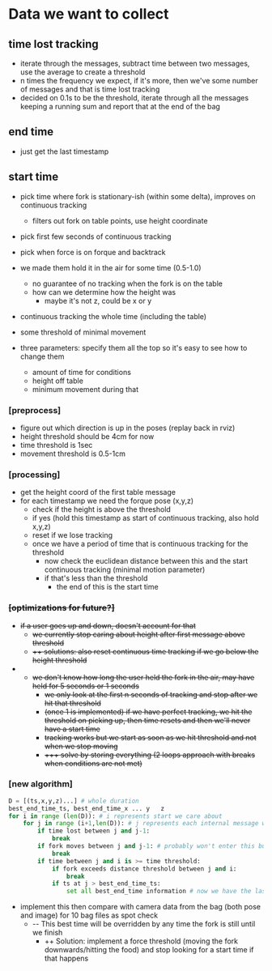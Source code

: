 # Data we want to collect
## time lost tracking
- iterate through the messages, subtract time between two messages, use the average to create a threshold
- n times the frequency we expect, if it's more, then we've some number of messages and that is time lost tracking
- decided on 0.1s to be the threshold, iterate through all the messages keeping a running sum and report that at the end of the bag

## end time
- just get the last timestamp

## start time
- pick time where fork is stationary-ish (within some delta), improves on continuous tracking 
    - filters out fork on table points, use height coordinate
- pick first few seconds of continuous tracking
- pick when force is on forque and backtrack

- we made them hold it in the air for some time (0.5-1.0)
    - no guarantee of no tracking when the fork is on the table
    - how can we determine how the height was
        - maybe it's not z, could be x or y

- continuous tracking the whole time (including the table)

- some threshold of minimal movement

- three parameters: specify them all the top so it's easy to see how to change them

    - amount of time for conditions
    - height off table
    - minimum movement during that 
    
### [preprocess]
- figure out which direction is up in the poses (replay back in rviz)
- height threshold should be 4cm for now
- time threshold is 1sec
- movement threshold is 0.5-1cm

### [processing]
- get the height coord of the first table message
- for each timestamp we need the forque pose (x,y,z)
    - check if the height is above the threshold
    - if yes (hold this timestamp as start of continuous tracking, also hold x,y,z)        
    - reset if we lose tracking
    - once we have a period of time that is continuous tracking for the threshold
        - now check the euclidean distance between this and the start continuous tracking (minimal motion parameter)
        - if that's less than the threshold
            - the end of this is the start time

<strike>

### [optimizations for future?]
- if a user goes up and down, doesn't account for that 
    - we currently stop caring about height after first message above threshold
    - ++ solutions: also reset continuous time tracking if we go below the height threshold
- - we don't know how long the user held the fork in the air, may have held for 5 seconds or 1 seconds    
    - we only look at the first n seconds of tracking and stop after we hit that threshold
    - (once 1 is implemented) if we have perfect tracking, we hit the threshold on picking up, then time resets and then we'll never have a start time
    - tracking works but we start as soon as we hit threshold and not when we stop moving
    - +++ solve by storing everything (2 loops approach with breaks when conditions are not met)
</strike>

### [new algorithm]
```python
D = [(ts,x,y,z)...] # whole duration
best_end_time_ts, best_end_time_x ... y   z
for i in range (len(D)): # i represents start we care about
    for j in range (i+1,len(D)): # j represents each internal message we care about
        if time lost between j and j-1:
            break
        if fork moves between j and j-1: # probably won't enter this but just to be safe
            break
        if time between j and i is >= time threshold:
            if fork exceeds distance threshold between j and i:
                break
            if ts at j > best_end_time_ts:
                set all best_end_time information # now we have the last possible time that meets our requirements 

```

- implement this then compare with camera data from the bag (both pose and image) for 10 bag files as spot check
    - -- This best time will be overridden by any time the fork is still until we finish
        - ++ Solution: implement a force threshold (moving the fork downwards/hitting the food) and stop looking for a start time if that happens


